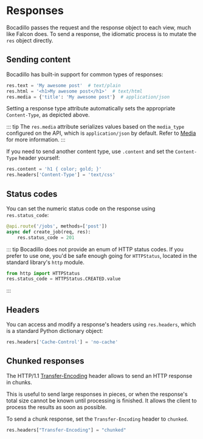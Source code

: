 # Responses

Bocadillo passes the request and the response object to each view, much like
Falcon does.
To send a response, the idiomatic process is to mutate the `res` object directly.

## Sending content

Bocadillo has built-in support for common types of responses:

```python
res.text = 'My awesome post'  # text/plain
res.html = '<h1>My awesome post</h1>'  # text/html
res.media = {'title': 'My awesome post'}  # application/json
```

Setting a response type attribute automatically sets the
appropriate `Content-Type`, as depicted above.

::: tip
The `res.media` attribute serializes values based on the `media_type` configured on the API, which is `application/json` by default. Refer to [Media](media.md) for more information.
:::

If you need to send another content type, use `.content` and set
the `Content-Type` header yourself:

```python
res.content = 'h1 { color; gold; }'
res.headers['Content-Type'] = 'text/css'
```

## Status codes

You can set the numeric status code on the response using `res.status_code`:

```python
@api.route('/jobs', methods=['post'])
async def create_job(req, res):
    res.status_code = 201
```

::: tip
Bocadillo does not provide an enum of HTTP status codes. If you prefer to
use one, you'd be safe enough going for `HTTPStatus`, located in the standard
library's `http` module.

```python
from http import HTTPStatus
res.status_code = HTTPStatus.CREATED.value
```
:::

## Headers

You can access and modify a response's headers using `res.headers`, which is
a standard Python dictionary object:

```python
res.headers['Cache-Control'] = 'no-cache'
```

## Chunked responses

The HTTP/1.1 [Transfer-Encoding] header allows to send an HTTP response in chunks.

This is useful to send large responses in pieces, or when the response's total size cannot be known until processing is finished. It allows the client to process the results as soon as possible.

To send a chunk response, set the `Transfer-Encoding` header to `chunked`.

```python
res.headers["Transfer-Encoding"] = "chunked"
```

[Transfer-Encoding]: https://developer.mozilla.org/en-US/docs/Web/HTTP/Headers/Transfer-Encoding
